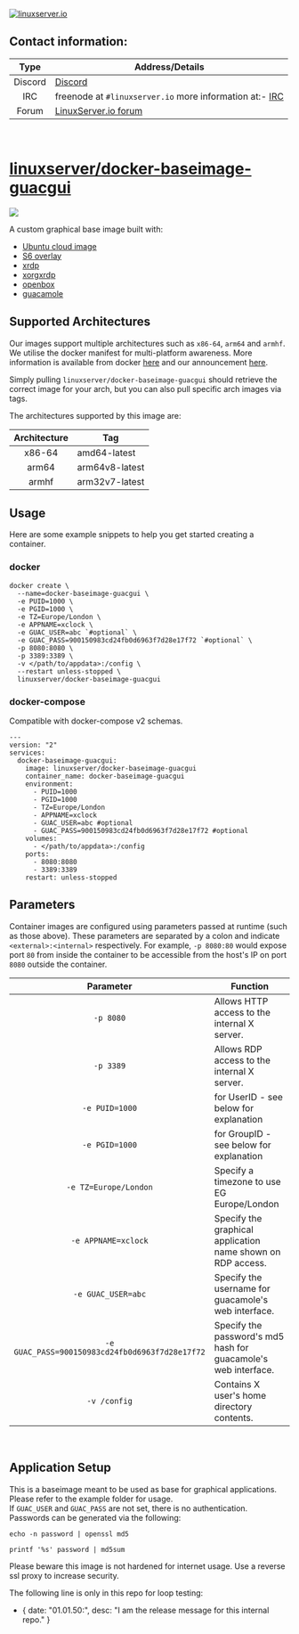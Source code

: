 <!-- DO NOT EDIT THIS FILE MANUALLY  -->
<!-- Please read the https://github.com/linuxserver/docker-baseimage-guacgui/blob/master/.github/CONTRIBUTING.md -->

[linuxserverurl]: https://linuxserver.io
[forumurl]: https://forum.linuxserver.io
[ircurl]: https://www.linuxserver.io/irc/
[appurl]: https://cloud-images.ubuntu.com
[dockerfileurl]: https://github.com/linuxserver/docker-baseimage-guacgui/blob/master/Dockerfile


[![linuxserver.io](https://raw.githubusercontent.com/linuxserver/docker-templates/master/linuxserver.io/img/linuxserver_medium.png?v=4&s=4000)][linuxserverurl]


## Contact information:

| Type | Address/Details |
| :---: | --- |
| Discord | [Discord](https://discord.gg/YWrKVTn) |
| IRC | freenode at `#linuxserver.io` more information at:- [IRC][ircurl]
| Forum | [LinuxServer.io forum][forumurl] |

&nbsp;

# [linuxserver/docker-baseimage-guacgui](https://github.com/linuxserver/docker-baseimage-guacgui)
[![](https://raw.githubusercontent.com/linuxserver/docker-templates/master/linuxserver.io/img/Dockerfile-Bionic-green.png)](https://github.com/linuxserver/docker-baseimage-gui/blob/master/Dockerfile)

A custom graphical base image built with:
  * [Ubuntu cloud image][appurl]
  * [S6 overlay](https://github.com/just-containers/s6-overlay)
  * [xrdp](https://github.com/neutrinolabs/xrdp)
  * [xorgxrdp](https://github.com/neutrinolabs/xorgxrdp)
  * [openbox](http://openbox.org/wiki/Main_Page)
  * [guacamole](https://guacamole.apache.org/)
## Supported Architectures

Our images support multiple architectures such as `x86-64`, `arm64` and `armhf`. We utilise the docker manifest for multi-platform awareness. More information is available from docker [here](https://github.com/docker/distribution/blob/master/docs/spec/manifest-v2-2.md#manifest-list) and our announcement [here](https://blog.linuxserver.io/2019/02/21/the-lsio-pipeline-project/).

Simply pulling `linuxserver/docker-baseimage-guacgui` should retrieve the correct image for your arch, but you can also pull specific arch images via tags.

The architectures supported by this image are:

| Architecture | Tag |
| :----: | --- |
| x86-64 | amd64-latest |
| arm64 | arm64v8-latest |
| armhf | arm32v7-latest |


## Usage

Here are some example snippets to help you get started creating a container.

### docker

```
docker create \
  --name=docker-baseimage-guacgui \
  -e PUID=1000 \
  -e PGID=1000 \
  -e TZ=Europe/London \
  -e APPNAME=xclock \
  -e GUAC_USER=abc `#optional` \
  -e GUAC_PASS=900150983cd24fb0d6963f7d28e17f72 `#optional` \
  -p 8080:8080 \
  -p 3389:3389 \
  -v </path/to/appdata>:/config \
  --restart unless-stopped \
  linuxserver/docker-baseimage-guacgui
```


### docker-compose

Compatible with docker-compose v2 schemas.

```
---
version: "2"
services:
  docker-baseimage-guacgui:
    image: linuxserver/docker-baseimage-guacgui
    container_name: docker-baseimage-guacgui
    environment:
      - PUID=1000
      - PGID=1000
      - TZ=Europe/London
      - APPNAME=xclock
      - GUAC_USER=abc #optional
      - GUAC_PASS=900150983cd24fb0d6963f7d28e17f72 #optional
    volumes:
      - </path/to/appdata>:/config
    ports:
      - 8080:8080
      - 3389:3389
    restart: unless-stopped
```

## Parameters

Container images are configured using parameters passed at runtime (such as those above). These parameters are separated by a colon and indicate `<external>:<internal>` respectively. For example, `-p 8080:80` would expose port `80` from inside the container to be accessible from the host's IP on port `8080` outside the container.

| Parameter | Function |
| :----: | --- |
| `-p 8080` | Allows HTTP access to the internal X server. |
| `-p 3389` | Allows RDP access to the internal X server. |
| `-e PUID=1000` | for UserID - see below for explanation |
| `-e PGID=1000` | for GroupID - see below for explanation |
| `-e TZ=Europe/London` | Specify a timezone to use EG Europe/London |
| `-e APPNAME=xclock` | Specify the graphical application name shown on RDP access. |
| `-e GUAC_USER=abc` | Specify the username for guacamole's web interface. |
| `-e GUAC_PASS=900150983cd24fb0d6963f7d28e17f72` | Specify the password's md5 hash for guacamole's web interface. |
| `-v /config` | Contains X user's home directory contents. |

&nbsp;
## Application Setup

This is a baseimage meant to be used as base for graphical applications. Please
refer to the example folder for usage.
&nbsp;  
If `GUAC_USER` and `GUAC_PASS` are not set, there is no authentication.
Passwords can be generated via the following:
```
echo -n password | openssl md5
```
```
printf '%s' password | md5sum
```
Please beware this image is not hardened for internet usage. Use
a reverse ssl proxy to increase security.

The following line is only in this repo for loop testing:
  - { date: "01.01.50:", desc: "I am the release message for this internal repo." }
